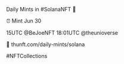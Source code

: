 Daily Mints in #SolanaNFT 🚀

⏰ Mint Jun 30

15UTC @BeJoeNFT
18:01UTC @theunioverse

🔗 thunft.com/daily-mints/solana

#NFTCollections